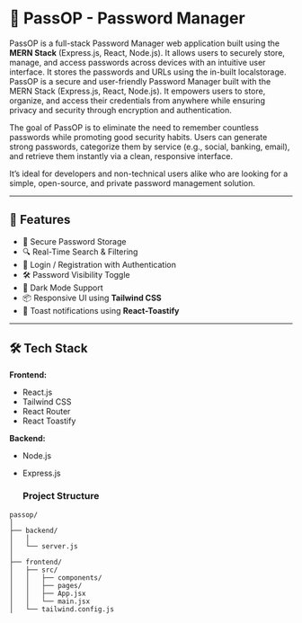 # 🔐 PassOP - Password Manager

PassOP is a full-stack Password Manager web application built using the **MERN Stack** (Express.js, React, Node.js). It allows users to securely store, manage, and access passwords across devices with an intuitive user interface. It stores the passwords and URLs using the in-built localstorage.
<br>
PassOP is a secure and user-friendly Password Manager built with the MERN Stack (Express.js, React, Node.js). It empowers users to store, organize, and access their credentials from anywhere while ensuring privacy and security through encryption and authentication.

The goal of PassOP is to eliminate the need to remember countless passwords while promoting good security habits. Users can generate strong passwords, categorize them by service (e.g., social, banking, email), and retrieve them instantly via a clean, responsive interface.

It’s ideal for developers and non-technical users alike who are looking for a simple, open-source, and private password management solution.

---

## 🚀 Features

- 🔑 Secure Password Storage
- 🔍 Real-Time Search & Filtering
- 🔐 Login / Registration with Authentication
- 🛠️ Password Visibility Toggle
- 🌙 Dark Mode Support
- 📦 Responsive UI using **Tailwind CSS**
- 🔔 Toast notifications using **React-Toastify**

---

## 🛠 Tech Stack

**Frontend:**
- React.js
- Tailwind CSS
- React Router
- React Toastify

**Backend:**
- Node.js
- Express.js

  ### Project Structure
```
passop/
│
├── backend/
│   │     
│   └── server.js
│
├── frontend/
│   ├── src/
│   │   ├── components/
│   │   ├── pages/
│   │   ├── App.jsx
│   │   └── main.jsx
│   └── tailwind.config.js
```

